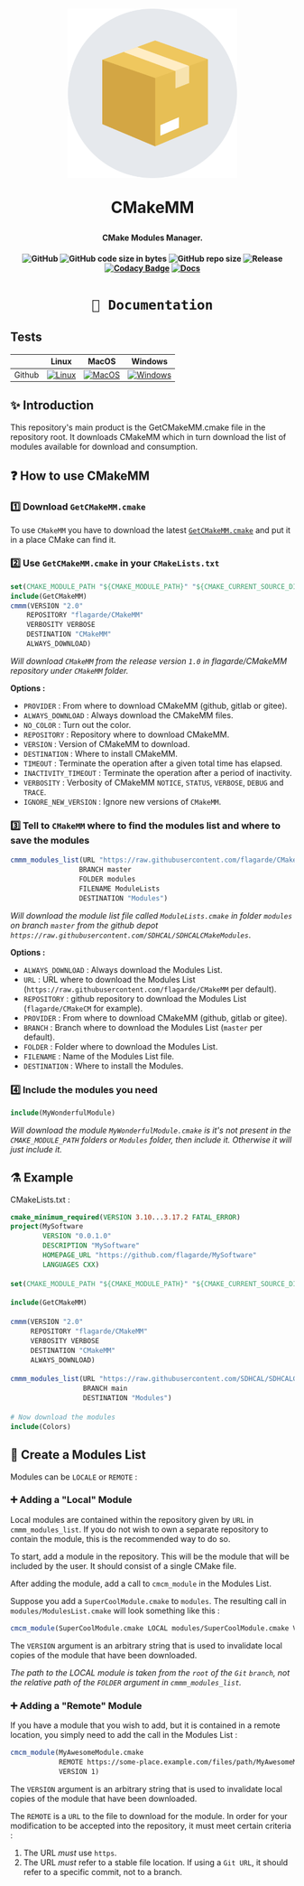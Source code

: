 <h1 align="center">
  <a href="https://github.com/flagarde/CMakeMM"><img src="./docs/imgs/logo.png" width="300" title="CMakeMM logo" alt="CMakeMM"></a>

CMakeMM
</h1>
<h4 align="center">CMake Modules Manager.</h4>

<h4 align="center">

![GitHub](https://img.shields.io/github/license/flagarde/CMakeMM)
![GitHub code size in bytes](https://img.shields.io/github/languages/code-size/flagarde/CMakeMM)
![GitHub repo size](https://img.shields.io/github/repo-size/flagarde/CMakeMM)
![Release](https://github.com/flagarde/CMakeMM/workflows/Release/badge.svg)
[![Codacy Badge](https://app.codacy.com/project/badge/Grade/69bc83f9b6a44f52ae5d2790f55d2a0b)](https://www.codacy.com/gh/flagarde/CMakeMM/dashboard?utm_source=github.com&amp;utm_medium=referral&amp;utm_content=flagarde/CMakeMM&amp;utm_campaign=Badge_Grade)
[![Docs](https://github.com/flagarde/CMakeMM/actions/workflows/Docs.yml/badge.svg)](https://github.com/flagarde/CMakeMM/actions/workflows/Docs.yml)

</h4>

<h1 align="center"><a href="https://flagarde.github.io/CMakeMM/">

```html
📖 Documentation
```

</a></h1>

## Tests

|        | Linux           | MacOS           | Windows           |
|--------|-----------------|-----------------|-------------------|
| Github |[![Linux][lb]][l]|[![MacOS][mb]][m]|[![Windows][wb]][w]|

## ✨ Introduction

This repository's main product is the GetCMakeMM.cmake file in the repository root. It downloads CMakeMM which in turn download the list of modules available for download and consumption.

## ❓ How to use CMakeMM

### 1️⃣ Download `GetCMakeMM.cmake`

To use `CMakeMM` you have to download the latest [`GetCMakeMM.cmake`](https://github.com/flagarde/CMakeMM/blob/master/GetCMakeMM.cmake) and put it in a place CMake can find it.

### 2️⃣ Use `GetCMakeMM.cmake` in your `CMakeLists.txt`

 ```cmake
set(CMAKE_MODULE_PATH "${CMAKE_MODULE_PATH}" "${CMAKE_CURRENT_SOURCE_DIR}/cmake")
include(GetCMakeMM)
cmmm(VERSION "2.0"
     REPOSITORY "flagarde/CMakeMM"
     VERBOSITY VERBOSE
     DESTINATION "CMakeMM"
     ALWAYS_DOWNLOAD)
 ```

 *Will download `CMakeMM` from the release version `1.0` in flagarde/CMakeMM repository under `CMakeMM` folder.*

**Options :**

- `PROVIDER` : From where to download CMakeMM (github, gitlab or gitee).
- `ALWAYS_DOWNLOAD` : Always download the CMakeMM files.
- `NO_COLOR` : Turn out the color.
- `REPOSITORY` : Repository where to download CMakeMM.
- `VERSION` : Version of CMakeMM to download.
- `DESTINATION` : Where to install CMakeMM.
- `TIMEOUT` : Terminate the operation after a given total time has elapsed.
- `INACTIVITY_TIMEOUT` : Terminate the operation after a period of inactivity.
- `VERBOSITY` : Verbosity of CMakeMM `NOTICE`, `STATUS`, `VERBOSE`, `DEBUG` and `TRACE`.
- `IGNORE_NEW_VERSION` : Ignore new versions of `CMakeMM`.

### 3️⃣ Tell to `CMakeMM` where to find the modules list and where to save the modules

 ```cmake
cmmm_modules_list(URL "https://raw.githubusercontent.com/flagarde/CMakeCM/main/ModulesList.cmake"
                  BRANCH master
                  FOLDER modules
                  FILENAME ModuleLists
                  DESTINATION "Modules")
 ```

 *Will download the module list file called `ModuleLists.cmake` in folder `modules` on branch `master` from the github depot `https://raw.githubusercontent.com/SDHCAL/SDHCALCMakeModules`*.

**Options :**

- `ALWAYS_DOWNLOAD` : Always download the Modules List.
- `URL` : URL where to download the Modules List (`https://raw.githubusercontent.com/flagarde/CMakeMM` per default).
- `REPOSITORY` : github repository to download the Modules List (`flagarde/CMakeCM` for example).
- `PROVIDER` : From where to download CMakeMM (github, gitlab or gitee).
- `BRANCH` : Branch where to download the Modules List (`master` per default).
- `FOLDER` : Folder where to download the Modules List.
- `FILENAME` : Name of the Modules List file.
- `DESTINATION` : Where to install the Modules.

### 4️⃣ Include the modules you need

```cmake
include(MyWonderfulModule)
```

*Will download the module `MyWonderfulModule.cmake` is it's not present in the `CMAKE_MODULE_PATH` folders or `Modules` folder, then include it. Otherwise it will just include it.*

## ⚗  Example

CMakeLists.txt :

```cmake
cmake_minimum_required(VERSION 3.10...3.17.2 FATAL_ERROR)
project(MySoftware
        VERSION "0.0.1.0"
        DESCRIPTION "MySoftware"
        HOMEPAGE_URL "https://github.com/flagarde/MySoftware"
        LANGUAGES CXX)

set(CMAKE_MODULE_PATH "${CMAKE_MODULE_PATH}" "${CMAKE_CURRENT_SOURCE_DIR}/cmake")

include(GetCMakeMM)

cmmm(VERSION "2.0"
     REPOSITORY "flagarde/CMakeMM"
     VERBOSITY VERBOSE
     DESTINATION "CMakeMM"
     ALWAYS_DOWNLOAD)

cmmm_modules_list(URL "https://raw.githubusercontent.com/SDHCAL/SDHCALCMakeModules"
                  BRANCH main
                  DESTINATION "Modules")

# Now download the modules
include(Colors)
```

## 📝 Create a Modules List

Modules can be `LOCALE` or `REMOTE` :

### ➕ Adding a "Local" Module

Local modules are contained within the repository given by `URL` in `cmmm_modules_list`. If you do not wish to own a separate repository to contain the module, this is the recommended way to do so.

To start, add a module in the repository. This will be the module that will be included by the user. It should consist of a single CMake file.

After adding the module, add a call to `cmcm_module` in the Modules List.

Suppose you add a `SuperCoolModule.cmake` to `modules`. The resulting call in `modules/ModulesList.cmake` will look something like this :

```cmake
cmcm_module(SuperCoolModule.cmake LOCAL modules/SuperCoolModule.cmake VERSION 1)
```

The `VERSION` argument is an arbitrary string that is used to invalidate local copies of the module that have been downloaded.

*The path to the LOCAL module is taken from the `root` of the `Git` `branch`, not the relative path of the `FOLDER` argument in `cmmm_modules_list`.*

### ➕ Adding a "Remote" Module

If you have a module that you wish to add, but it is contained in a remote location, you simply need to add the call in the Modules List :

```cmake
cmcm_module(MyAwesomeModule.cmake
            REMOTE https://some-place.example.com/files/path/MyAwesomeModule.cmake
            VERSION 1)
```

The `VERSION` argument is an arbitrary string that is used to invalidate local copies of the module that have been downloaded.

The `REMOTE` is a `URL` to the file to download for the module. In order for your modification to be accepted into the repository, it must meet certain criteria :
1. The URL *must* use `https`.
2. The URL *must* refer to a stable file location. If using a `Git URL`, it should refer to a specific commit, not to a branch.

[l]: https://github.com/flagarde/CMakeMM/actions/workflows/Linux.yml
[lb]: https://github.com/flagarde/CMakeMM/actions/workflows/Linux.yml/badge.svg

[m]: https://github.com/flagarde/CMakeMM/actions/workflows/MacOS.yml
[mb]: https://github.com/flagarde/CMakeMM/actions/workflows/MacOS.yml/badge.svg

[w]: https://github.com/flagarde/CMakeMM/actions/workflows/Windows.yml
[wb]: https://github.com/flagarde/CMakeMM/actions/workflows/Windows.yml/badge.svg
